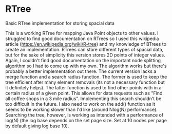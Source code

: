 # RTree
Basic RTree implementation for storing spacial data

This is a working RTree for mapping Java Point objects to other values. I struggled to find good documentation on RTrees so I used this wikipedia article (https://en.wikipedia.org/wiki/R-tree) and my knowledge of BTrees to create an implementation. RTrees can store different types of spacial data, but for the sake of simplicity this version stores 2D points of integer values. Again, I couldn't find good documentation on the important node splitting algorithm so I had to come up with my own. The algorithm works but there's probably a better implementation out there. The current version lacks a merge function and a search radius function. The former is used to keep the tree efficient after many element removals (its not a necessary function but it definitely helps). The latter function is used to find other points with in a certain radius of a given point. This allows for data requests such as "Find all coffee shops in a 3 mile radius". Implementing this search shouldn't be too difficult in the future. I also need to work on the add() function as it seems to be working slower than I'd like (around Nlog(N) performance). Searching the tree, however, is working as intended with a performance of log(N) (the log base depends on the set page size. Set at 10 nodes per page by default giving log base 10).
